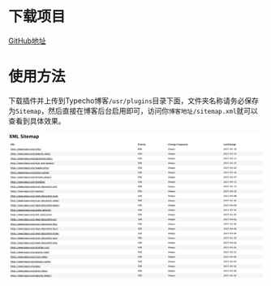 # 下载项目 

[GitHub地址](https://github.com/ryanwschina/typecho-sitemap)

# 使用方法

下载插件并上传到Typecho博客`/usr/plugins`目录下面，文件夹名称请务必保存为`Sitemap`，然后直接在博客后台启用即可，访问你`博客地址/sitemap.xml`就可以查看到具体效果。

![网站地图](./typecho-sitemap-one.jpg)